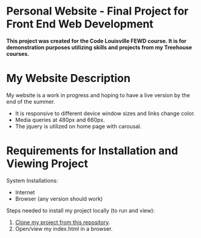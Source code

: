 # Personal Website - Final Project for Front End Web Development
**This project was created for the Code Louisville FEWD course. It is for demonstration purposes utilizing skills and projects from my Treehouse courses.**

# My Website Description
My website is a work in progress and hoping to have a live version by the end of the summer.
- It is responsive to different device window sizes and links change color.
- Media queries at 480px and 660px.
- The jquery is utilized on home page with carousal. 

# Requirements for Installation and Viewing Project
System Installations:
- Internet
- Browser (any version should work)

Steps needed to install my project locally (to run and view):

1. [Clone my project from this repository]( https://github.com/jenvara/FEWDFinalProject). 
2. Open/view my index.html in a browser.
